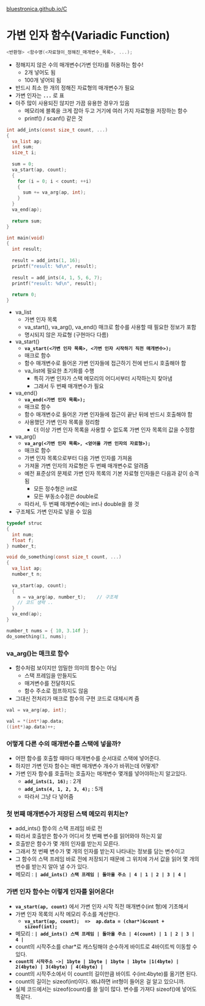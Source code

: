 [bluestronica.github.io/C](https://bluestronica.github.io/C)

# 가변 인자 함수(Variadic Function)
```c
<반환형> <함수명(<자료형이_정해진_매개변수_목록>, ...);
```
- 정해지지 않은 수의 매개변수(가변 인자)를 허용하는 함수!
  - 2개 넣어도 됨
  - 100개 넣어되 됨
- 반드시 최소 한 개의 정해진 자료형의 매개변수가 필요
- 가변 인자는 **`...`** 로 표
- 아주 많이 사용되진 않지만 가끔 유용한 경우가 있음
  - 메모리에 블록을 크게 잡아 두고 거기에 여러 가지 자료형을 저장하는 함수
  - printf() / scanf() 같은 것
```c
int add_ints(const size_t count, ...)
{
  va_list ap;
  int sum;
  size_t i;
  
  sum = 0;
  va_start(ap, count);
  {
    for (i = 0; i < count; ++i)
    {
      sum += va_arg(ap, int);
    }
  }
  va_end(ap);
  
  return sum;
}

int main(void)
{
  int result;
  
  result = add_ints(1, 16);
  printf("result: %d\n", result);
  
  result = add_ints(4, 1, 5, 6, 7);
  printf("result: %d\n", result);
  
  return 0;
}
```
- va_list
  - 가변 인자 목록
  - va_start(), va_arg(), va_end() 매크로 함수를 사용할 때 필요한 정보가 포함
  - 명시되지 않은 자료형 (구현마다 다름)
- va_start()
  - **`va_start(<가변 인자 목록>, <가변 인자 시작하기 직전 매개변수>);`**
  - 매크로 함수
  - 함수 매개변수로 들어온 가변 인자들에 접근하기 전에 반드시 호출해야 함
  - va_list에 필요한 초기화를 수행
    - 특히 가변 인자가 스택 메모리의 어디서부터 시작하는지 찾아냄
    - 그래서 두 번째 매개변수가 필요
- va_end()
  - **`va_end(<가변 인자 목록>);`**
  - 매크로 함수
  - 함수 매개변수로 들어온 가변 인자들에 접근이 끝난 뒤에 반드시 호출해야 함
  - 사용했던 가변 인자 목록을 정리함
    - 더 이상 가변 인자 목록을 사용할 수 없도록 가변 인자 목록의 값을 수정함
- va_arg()
  - **`va_arg(<가변 인자 목록>, <얻어올 가변 인자의 자료형>);`**
  - 매크로 함수
  - 가변 인자 목록으로부터 다음 가변 인자를 가져옴
  - 가져올 가변 인자의 자료형은 두 번째 매개변수로 알려줌
  - 예전 표준상의 문제로 가변 인자 목록의 기본 자료형 인자들은 다음과 같이 승격 됨
    - 모든 정수형은 int로
    - 모든 부동소수점은 double로
  - 따라서, 두 번째 매개변수에는 int나 double을 쓸 것
- 구조체도 가변 인자로 넣을 수 있음
```c
typedef struc
{
  int num;
  float f;  
} number_t;

void do_something(const size_t count, ...)
{
  va_list ap;
  number_t n;
  
  va_start(ap, count);
  {
    n = va_arg(ap, number_t);    // 구조체
    // 코드 생략 ..
  }
  va_end(ap);
}

number_t nums = { 10, 3.14f };
do_something(1, nums);
```

### va_arg()는 매크로 함수
- 함수처럼 보이지만 엄밀한 의미의 함수는 아님
  - 스택 프레임을 만들지도
  - 매겨변수를 전달하지도
  - 함수 주소로 점프하지도 않음
- 그대신 전처리가 매크로 함수의 구현 코드로 대체시켜 줌
```c
val = va_arg(ap, int);
```
```c
val = *(int*)ap.data; 
((int*)ap.data)++;    
```

### 어떻게 다른 수의 매개변수를 스택에 넣을까?
- 어떤 함수를 호출할 때마다 매개변수를 순서대로 스택에 넣어준다.
- 하지만 가변 인자 함수는 매번 매개변수 개수가 바뀌는데 어떻게?
- 가변 인자 함수를 호출하는 호출자는 매개변수 몇개를 넣어야하는지 알고있다.
  - **`add_ints(1, 16);`** : 2개
  - **`add_ints(4, 1, 2, 3, 4);`** : 5개
  - 따라서 그냥 다 넣어줌

### 첫 번째 매개변수가 저장된 스택 메모리 위치는?
- add_ints() 함수의 스택 프레임 바로 전
- 따라서 호출받은 함수가 어디서 첫 번째 변수를 읽어와야 하는지 앎
- 호출받은 함수가 몇 개의 인자를 받는지 모른다.
- 그래서 첫 번째 변수가 몇 개의 인자를 받는지 나타내는 정보를 담는 변수이고
- 그 함수의 스택 프레임 바로 전에 저장되기 때문에 그 위치에 가서 값을 읽어 몇 개의 변수를 받는지 알아 낼 수가 있다.
- 메모리 :  **`| add_ints() 스택 프레임 | 돌아올 주소 | 4 | 1 | 2 | 3 | 4 |`**

### 가변 인자 함수는 이렇게 인자를 읽어온다!
- **`va_start(ap, count)`** 에서 가변 인자 시작 직전 매개변수(int 형)에 기초해서 
- 가변 인자 목록의 시작 메모리 주소를 계산한다.
  - **`va_start(ap, count);  =>  ap.data = (char*)&count + sizeof(int);`**
- 메모리 :  **`| add_ints() 스택 프레임 | 돌아올 주소 | 4(count) | 1 | 2 | 3 | 4 |`**
- count의 시작주소를 char*로 캐스팅해야 순수하게 바이트로 4바이트씩 이동할 수 있다.
- **`count의 시작주소 ->| 1byte | 1byte | 1byte | 1byte |1(4byte) | 2(4byte) | 3(4byte) | 4(4byte) |`**
- count의 시작주소에서 이 count의 길이만큼 바이트 수(int:4byte)를 옮기면 된다.
- count의 길이는 sizeof(int)이다. 왜냐하면 int형이 들어온 걸 알고 있으니까.
- 실체 코드에서는 sizeof(count)를 쓸 일이 많다. 변수를 가져다 sizeof()에 넣어도 똑같다.


























